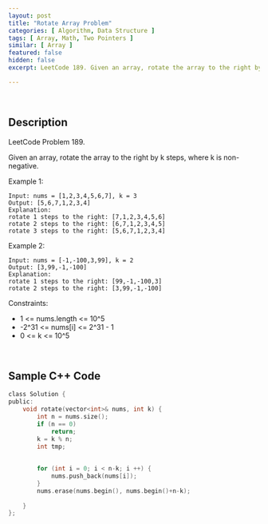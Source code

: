 ```yaml
---
layout: post
title: "Rotate Array Problem"
categories: [ Algorithm, Data Structure ]
tags: [ Array, Math, Two Pointers ]
similar: [ Array ]
featured: false
hidden: false
excerpt: LeetCode 189. Given an array, rotate the array to the right by k steps, where k is non-negative.

---
```


<br />

## Description

LeetCode Problem 189.

Given an array, rotate the array to the right by k steps, where k is non-negative.

Example 1:
```
Input: nums = [1,2,3,4,5,6,7], k = 3
Output: [5,6,7,1,2,3,4]
Explanation:
rotate 1 steps to the right: [7,1,2,3,4,5,6]
rotate 2 steps to the right: [6,7,1,2,3,4,5]
rotate 3 steps to the right: [5,6,7,1,2,3,4]
```

Example 2:
```
Input: nums = [-1,-100,3,99], k = 2
Output: [3,99,-1,-100]
Explanation: 
rotate 1 steps to the right: [99,-1,-100,3]
rotate 2 steps to the right: [3,99,-1,-100]
```

Constraints:
* 1 <= nums.length <= 10^5
* -2^31 <= nums[i] <= 2^31 - 1
* 0 <= k <= 10^5

<br />

## Sample C++ Code


```c
class Solution {
public:
    void rotate(vector<int>& nums, int k) {
        int n = nums.size();
        if (n == 0)
            return;
        k = k % n;
        int tmp;
        
        
        for (int i = 0; i < n-k; i ++) {
            nums.push_back(nums[i]);
        }
        nums.erase(nums.begin(), nums.begin()+n-k);
        
    }
};
```


